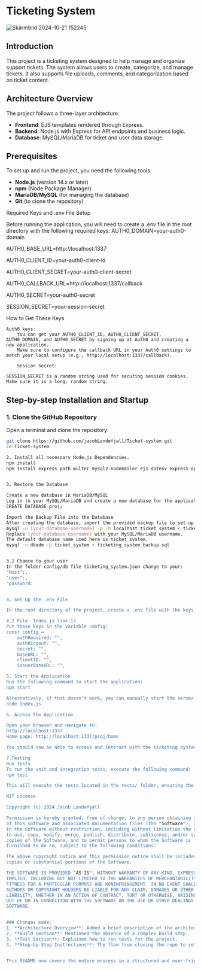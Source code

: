 # Ticketing System
![Skärmbild 2024-10-21 152245](https://github.com/user-attachments/assets/fa813080-a9c7-4771-9990-5ebf6db3cdc5)

## Introduction
This project is a ticketing system designed to help manage and organize support tickets. The system allows users to create, categorize, and manage tickets. It also supports file uploads, comments, and categorization based on ticket content.

## Architecture Overview
The project follows a three-layer architecture:
- **Frontend**: EJS templates rendered through Express.
- **Backend**: Node.js with Express for API endpoints and business logic.
- **Database**: MySQL/MariaDB for ticket and user data storage.

## Prerequisites
To set up and run the project, you need the following tools:
- **Node.js** (version 14.x or later)
- **npm** (Node Package Manager)
- **MariaDB/MySQL** (for managing the database)
- **Git** (to clone the repository)

Required Keys and .env File Setup

Before running the application, you will need to create a .env file in the root directory with the following required keys:
AUTH0_DOMAIN=your-auth0-domain

AUTH0_BASE_URL=http://localhost:1337

AUTH0_CLIENT_ID=your-auth0-client-id

AUTH0_CLIENT_SECRET=your-auth0-client-secret

AUTH0_CALLBACK_URL=http://localhost:1337/callback

AUTH0_SECRET=your-auth0-secret

SESSION_SECRET=your-session-secret

How to Get These Keys

    Auth0 keys:
        You can get your AUTH0_CLIENT_ID, AUTH0_CLIENT_SECRET, AUTH0_DOMAIN, and AUTH0_SECRET by signing up at Auth0 and creating a new application.
        Make sure to configure the callback URL in your Auth0 settings to match your local setup (e.g., http://localhost:1337/callback).

        Session Secret:

    SESSION_SECRET is a random string used for securing session cookies. Make sure it is a long, random string.

## Step-by-step Installation and Startup

### 1. Clone the GitHub Repository

Open a terminal and clone the repository:

```bash
git clone https://github.com/jacobLandefjall/Ticket-system.git
cd Ticket-system

2. Install all necessary Node,js Dependencies.
npm install
npm install express path multer mysql2 nodemailer ejs dotenv express-openid-connect --save


3. Restore the Database

Create a new database in MariaDB/MySQL
Log in to your MySQL/MariaDB and create a new database for the application:
CREATE DATABASE proj;

Import the Backup File into the Database
After creating the database, import the provided backup file to set up the necessary tables and initial data:
mysql -u [your-database-username] -p -h localhost ticket_system < ticketing_system_backup.sql
Replace [your-database-username] with your MySQL/MariaDB username.
The default database name used here is ticket_system.
mysql -u dbadm -p ticket_system < ticketing_system_backup.sql


3.1 Chance to your user
In the folder config/db file ticketing_system.json change to your:
"Host":,
"user":,
"password:


4. Set Up the .env File

In the root directory of the project, create a .env file with the keys described in the Required Keys and .env File Setup section above.

4.2 File: Index.js line:17
Put these keys in the variable config:
const config = 
    authRequired: "",
    auth0Logout: "",
    secret: "",
    baseURL: "",
    clientID: "",
    issuerBaseURL: "", 

5. Start the Application
Run the following command to start the application:
npm start

Alternatively, if that doesn't work, you can manually start the server with:
node index.js

6. Access the Application

Open your browser and navigate to:
http://localhost:1337
Home page: http://localhost:1337/proj/home

You should now be able to access and interact with the ticketing system.

7.Testing
Run Tests
To run the unit and integration tests, execute the following command:
npm test

This will execute the tests located in the tests/ folder, ensuring the integrity of the system’s core functionalities.

MIT License

Copyright (c) 2024 Jacob Landefjäll

Permission is hereby granted, free of charge, to any person obtaining a copy
of this software and associated documentation files (the "Software"), to deal
in the Software without restriction, including without limitation the rights
to use, copy, modify, merge, publish, distribute, sublicense, and/or sell
copies of the Software, and to permit persons to whom the Software is
furnished to do so, subject to the following conditions:

The above copyright notice and this permission notice shall be included in all
copies or substantial portions of the Software.

THE SOFTWARE IS PROVIDED "AS IS", WITHOUT WARRANTY OF ANY KIND, EXPRESS OR
IMPLIED, INCLUDING BUT NOT LIMITED TO THE WARRANTIES OF MERCHANTABILITY,
FITNESS FOR A PARTICULAR PURPOSE AND NONINFRINGEMENT. IN NO EVENT SHALL THE
AUTHORS OR COPYRIGHT HOLDERS BE LIABLE FOR ANY CLAIM, DAMAGES OR OTHER
LIABILITY, WHETHER IN AN ACTION OF CONTRACT, TORT OR OTHERWISE, ARISING FROM,
OUT OF OR IN CONNECTION WITH THE SOFTWARE OR THE USE OR OTHER DEALINGS IN THE
SOFTWARE.


### Changes made:
1. **Architecture Overview**: Added a brief description of the architecture and optional diagram placement.
2. **Build Section**: Mentioned the absence of a complex build step.
3. **Test Section**: Explained how to run tests for the project.
4. **Step-by-Step Instructions**: The flow from cloning the repo to setting up the environment variables, restoring the database, and starting the app has been clearly outlined.


This README now covers the entire process in a structured and user-friendly way. Instructions for setting up a .env file with the correct API keys and environment variables
